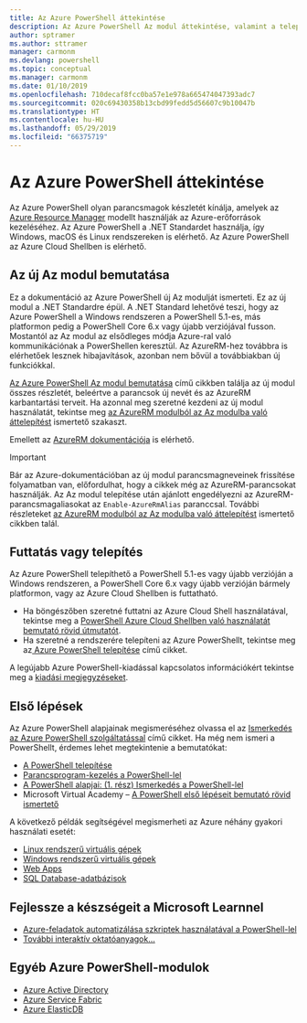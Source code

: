 ```yaml
---
title: Az Azure PowerShell áttekintése
description: Az Azure PowerShell Az modul áttekintése, valamint a telepítéssel és az első lépésekkel kapcsolatos információk.
author: sptramer
ms.author: sttramer
manager: carmonm
ms.devlang: powershell
ms.topic: conceptual
ms.manager: carmonm
ms.date: 01/10/2019
ms.openlocfilehash: 710decaf8fcc0ba57e1e978a665474047393adc7
ms.sourcegitcommit: 020c69430358b13cbd99fedd5d56607c9b10047b
ms.translationtype: HT
ms.contentlocale: hu-HU
ms.lasthandoff: 05/29/2019
ms.locfileid: "66375719"
---
```

# <a name="overview-of-azure-powershell"></a>Az Azure PowerShell áttekintése

Az Azure PowerShell olyan parancsmagok készletét kínálja, amelyek az [Azure Resource Manager](/azure/azure-resource-manager/resource-group-overview) modellt használják az Azure-erőforrások kezeléséhez. Az Azure PowerShell a .NET Standardet használja, így Windows, macOS és Linux rendszereken is elérhető.
Az Azure PowerShell az Azure Cloud Shellben is elérhető.

## <a name="about-the-new-az-module"></a>Az új Az modul bemutatása

Ez a dokumentáció az Azure PowerShell új Az modulját ismerteti. Ez az új modul a .NET Standardre épül. A .NET Standard lehetővé teszi, hogy az Azure PowerShell a Windows rendszeren a PowerShell 5.1-es, más platformon pedig a PowerShell Core 6.x vagy újabb verziójával fusson. Mostantól az Az modul az elsődleges módja Azure-ral való kommunikációnak a PowerShellen keresztül.
Az AzureRM-hez továbbra is elérhetőek lesznek hibajavítások, azonban nem bővül a továbbiakban új funkciókkal.

[Az Azure PowerShell Az modul bemutatása](new-azureps-module-az.md) című cikkben találja az új modul összes részletét, beleértve a parancsok új nevét és az AzureRM karbantartási terveit. Ha azonnal meg szeretné kezdeni az új modul használatát, tekintse meg [az AzureRM modulból az Az modulba való áttelepítést](migrate-from-azurerm-to-az.md) ismertető szakaszt.

Emellett az [AzureRM dokumentációja](/powershell/azure/azurerm) is elérhető.

> [!IMPORTANT]
>
> Bár az Azure-dokumentációban az új modul parancsmagneveinek frissítése folyamatban van, előfordulhat, hogy a cikkek még az AzureRM-parancsokat használják. Az Az modul telepítése után ajánlott engedélyezni az AzureRM-parancsmagaliasokat az `Enable-AzureRmAlias` paranccsal. További részleteket [az AzureRM modulból az Az modulba való áttelepítést](migrate-from-azurerm-to-az.md) ismertető cikkben talál.

## <a name="run-or-install"></a>Futtatás vagy telepítés

Az Azure PowerShell telepíthető a PowerShell 5.1-es vagy újabb verzióján a Windows rendszeren, a PowerShell Core 6.x vagy újabb verzióján bármely platformon, vagy az Azure Cloud Shellben is futtatható.

* Ha böngészőben szeretné futtatni az Azure Cloud Shell használatával, tekintse meg a [PowerShell Azure Cloud Shellben való használatát bemutató rövid útmutatót](/azure/cloud-shell/quickstart-powershell).
* Ha szeretné a rendszerére telepíteni az Azure PowerShellt, tekintse meg az[ Azure PowerShell telepítése](install-az-ps.md) című cikket.

A legújabb Azure PowerShell-kiadással kapcsolatos információkért tekintse meg a [kiadási megjegyzéseket](release-notes-azureps.md).

## <a name="get-started"></a>Első lépések

Az Azure PowerShell alapjainak megismeréséhez olvassa el az [Ismerkedés az Azure PowerShell szolgáltatással](get-started-azureps.md) című cikket. Ha még nem ismeri a PowerShellt, érdemes lehet megtekintenie a bemutatókat:

* [A PowerShell telepítése](/powershell/scripting/install/installing-powershell)
* [Parancsprogram-kezelés a PowerShell-lel](/powershell/scripting/powershell-scripting)
* [A PowerShell alapjai: (1. rész) Ismerkedés a PowerShell-lel](https://channel9.msdn.com/Blogs/Taste-of-Premier/PowerShellBasicsPart1)
* Microsoft Virtual Academy – [A PowerShell első lépéseit bemutató rövid ismertető](https://mva.microsoft.com/liveevents/powershell-jumpstart)

A következő példák segítségével megismerheti az Azure néhány gyakori használati esetét:

* [Linux rendszerű virtuális gépek](/azure/virtual-machines/virtual-machines-linux-powershell-samples?toc=/powershell/azure/toc.json)
* [Windows rendszerű virtuális gépek](/azure/virtual-machines/virtual-machines-windows-powershell-samples?toc=/powershell/azure/toc.json)
* [Web Apps](/azure/app-service-web/app-service-powershell-samples?toc=/powershell/azure/toc.json)
* [SQL Database-adatbázisok](/azure/sql-database/sql-database-powershell-samples?toc=/powershell/azure/toc.json)

## <a name="build-your-skills-with-microsoft-learn"></a>Fejlessze a készségeit a Microsoft Learnnel

- [Azure-feladatok automatizálása szkriptek használatával a PowerShell-lel](/learn/modules/automate-azure-tasks-with-powershell/)
- [További interaktív oktatóanyagok...](/learn/browse/?term=powershell)

## <a name="other-azure-powershell-modules"></a>Egyéb Azure PowerShell-modulok

* [Azure Active Directory](/powershell/azure/active-directory/)
* [Azure Service Fabric](/powershell/azure/service-fabric/)
* [Azure ElasticDB](/powershell/azure/elasticdbjobs/)
